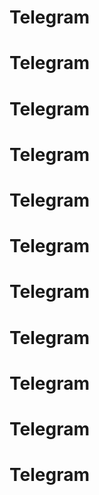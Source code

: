 # Telegram
# Telegram
# Telegram
# Telegram
# Telegram
# Telegram
# Telegram
# Telegram
# Telegram
# Telegram
# Telegram
